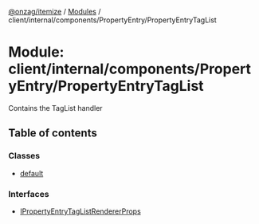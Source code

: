 [@onzag/itemize](../README.md) / [Modules](../modules.md) / client/internal/components/PropertyEntry/PropertyEntryTagList

# Module: client/internal/components/PropertyEntry/PropertyEntryTagList

Contains the TagList handler

## Table of contents

### Classes

- [default](../classes/client_internal_components_PropertyEntry_PropertyEntryTagList.default.md)

### Interfaces

- [IPropertyEntryTagListRendererProps](../interfaces/client_internal_components_PropertyEntry_PropertyEntryTagList.IPropertyEntryTagListRendererProps.md)
